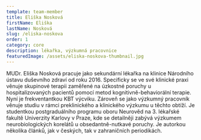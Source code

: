 ```yaml
---
template: team-member
title: Eliška Nosková
firstName: Eliška
lastName: Nosková
slug: /eliska-noskova
order: 1
category: core
description: lékařka, výzkumná pracovnice
featuredImage: /assets/eliska-noskova-thumbnail.jpg
---
```


MUDr. Eliška Nosková pracuje jako sekundární lékařka na klinice Národního ústavu duševního zdraví od roku 2016. Specificky se ve své klinické praxi věnuje skupinové terapii zaměřené na úzkostné poruchy u hospitalizovaných pacientů pomocí metod kognitivně-behaviorální terapie. Nyní je frekventantkou KBT výcviku. Zároveň se jako výzkumný pracovník věnuje studiu v rámci preklinického a klinického výzkumu u těchto obtíží. Je studentkou postgraduálního programu oboru Neurověd na 3. lékařské fakultě Univerzity Karlovy v Praze, kde se detailněji zabývá výzkumem neurobiologických korelátů u obsedantně-nutkavé poruchy. Je autorkou několika článků, jak v českých, tak v zahraničních periodikách.

